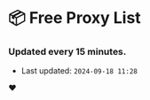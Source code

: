 # :package: Free Proxy List
### Updated every 15 minutes.

- Last updated: `2024-09-18 11:28`

:heart:
